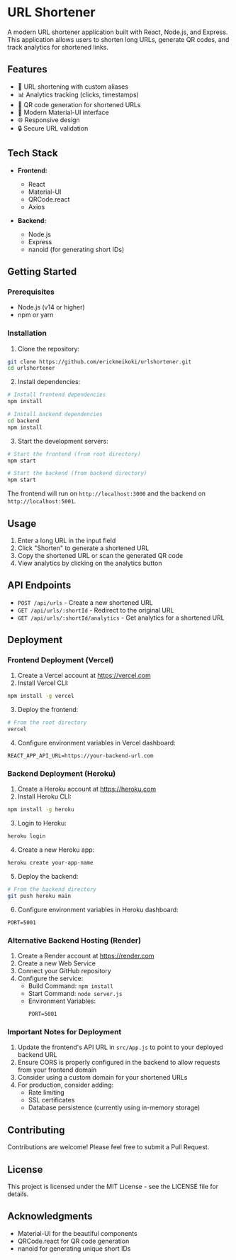 # URL Shortener

A modern URL shortener application built with React, Node.js, and Express. This application allows users to shorten long URLs, generate QR codes, and track analytics for shortened links.

## Features

- 🔗 URL shortening with custom aliases
- 📊 Analytics tracking (clicks, timestamps)
- 📱 QR code generation for shortened URLs
- 🎨 Modern Material-UI interface
- 🌐 Responsive design
- 🔒 Secure URL validation

## Tech Stack

- **Frontend:**

  - React
  - Material-UI
  - QRCode.react
  - Axios

- **Backend:**
  - Node.js
  - Express
  - nanoid (for generating short IDs)

## Getting Started

### Prerequisites

- Node.js (v14 or higher)
- npm or yarn

### Installation

1. Clone the repository:

```bash
git clone https://github.com/erickmeikoki/urlshortener.git
cd urlshortener
```

2. Install dependencies:

```bash
# Install frontend dependencies
npm install

# Install backend dependencies
cd backend
npm install
```

3. Start the development servers:

```bash
# Start the frontend (from root directory)
npm start

# Start the backend (from backend directory)
npm start
```

The frontend will run on `http://localhost:3000` and the backend on `http://localhost:5001`.

## Usage

1. Enter a long URL in the input field
2. Click "Shorten" to generate a shortened URL
3. Copy the shortened URL or scan the generated QR code
4. View analytics by clicking on the analytics button

## API Endpoints

- `POST /api/urls` - Create a new shortened URL
- `GET /api/urls/:shortId` - Redirect to the original URL
- `GET /api/urls/:shortId/analytics` - Get analytics for a shortened URL

## Deployment

### Frontend Deployment (Vercel)

1. Create a Vercel account at https://vercel.com
2. Install Vercel CLI:

```bash
npm install -g vercel
```

3. Deploy the frontend:

```bash
# From the root directory
vercel
```

4. Configure environment variables in Vercel dashboard:

```
REACT_APP_API_URL=https://your-backend-url.com
```

### Backend Deployment (Heroku)

1. Create a Heroku account at https://heroku.com
2. Install Heroku CLI:

```bash
npm install -g heroku
```

3. Login to Heroku:

```bash
heroku login
```

4. Create a new Heroku app:

```bash
heroku create your-app-name
```

5. Deploy the backend:

```bash
# From the backend directory
git push heroku main
```

6. Configure environment variables in Heroku dashboard:

```
PORT=5001
```

### Alternative Backend Hosting (Render)

1. Create a Render account at https://render.com
2. Create a new Web Service
3. Connect your GitHub repository
4. Configure the service:
   - Build Command: `npm install`
   - Start Command: `node server.js`
   - Environment Variables:
     ```
     PORT=5001
     ```

### Important Notes for Deployment

1. Update the frontend's API URL in `src/App.js` to point to your deployed backend URL
2. Ensure CORS is properly configured in the backend to allow requests from your frontend domain
3. Consider using a custom domain for your shortened URLs
4. For production, consider adding:
   - Rate limiting
   - SSL certificates
   - Database persistence (currently using in-memory storage)

## Contributing

Contributions are welcome! Please feel free to submit a Pull Request.

## License

This project is licensed under the MIT License - see the LICENSE file for details.

## Acknowledgments

- Material-UI for the beautiful components
- QRCode.react for QR code generation
- nanoid for generating unique short IDs

